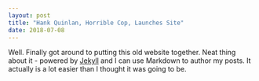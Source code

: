 ```yaml
---
layout: post
title: "Hank Quinlan, Horrible Cop, Launches Site"
date: 2018-07-08
---
```


Well. Finally got around to putting this old website together. Neat thing about it - powered by [Jekyll](http://jekyllrb.com) and I can use Markdown to author my posts. It actually is a lot easier than I thought it was going to be.